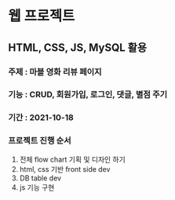 # 웹 프로젝트

## HTML, CSS, JS, MySQL 활용

### 주제 : 마블 영화 리뷰 페이지

### 기능 : CRUD,  회원가입, 로그인, 댓글, 별점 주기

### 기간 : 2021-10-18

### 프로젝트 진행 순서

1. 전체 flow chart 기획 및 디자인 하기
2. html, css 기반 front side dev
3. DB table dev
4.  js 기능 구현

